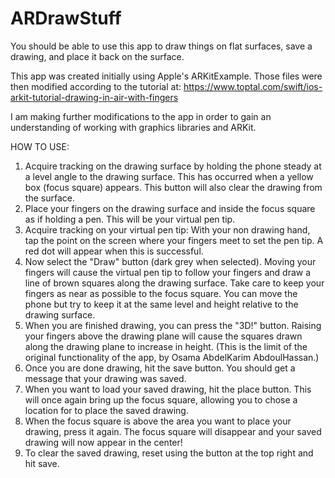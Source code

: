# ARDrawStuff
You should be able to use this app to draw things on flat surfaces, save a drawing, and place it back on the surface.

This app was created initially using Apple's ARKitExample. Those files were then modified according to the tutorial at:
https://www.toptal.com/swift/ios-arkit-tutorial-drawing-in-air-with-fingers

I am making further modifications to the app in order to gain an understanding of working with graphics libraries and ARKit.

HOW TO USE:

1) Acquire tracking on the drawing surface by holding the phone steady at a level angle to the drawing surface. This has occurred when a yellow box (focus square) appears. This button will also clear the drawing from the surface.
2) Place your fingers on the drawing surface and inside the focus square as if holding a pen. This will be your virtual pen tip.
3) Acquire tracking on your virtual pen tip: With your non drawing hand, tap the point on the screen where your fingers meet to set the pen tip. A red dot will appear when this is successful.
5) Now select the "Draw" button (dark grey when selected). Moving your fingers will cause the virtual pen tip to follow your fingers and draw a line of brown squares along the drawing surface. Take care to keep your fingers as near as possible to the focus square. You can move the phone but try to keep it at the same level and height relative to the drawing surface.
6) When you are finished drawing, you can press the "3D!" button. Raising your fingers above the drawing plane will cause the squares drawn along the drawing plane to increase in height. (This is the limit of the original functionality of the app, by Osama AbdelKarim AbdoulHassan.)
7) Once you are done drawing, hit the save button. You should get a message that your drawing was saved.
8) When you want to load your saved drawing, hit the place button. This will once again bring up the focus square, allowing you to chose a location for to place the saved drawing.
9) When the focus square is above the area you want to place your drawing, press it again. The focus square will disappear and your saved drawing will now appear in the center!
10) To clear the saved drawing, reset using the button at the top right and hit save.

